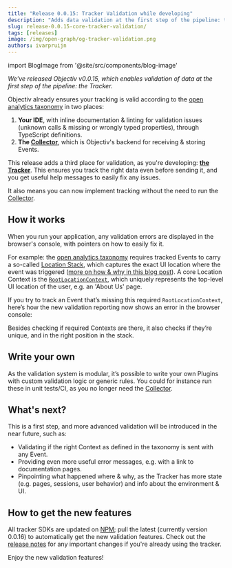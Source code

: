 ```yaml
---
title: "Release 0.0.15: Tracker Validation while developing"
description: "Adds data validation at the first step of the pipeline: the Tracker. This ensures you track the right data even before sending it, and you get useful help messages to easily fix any issues."
slug: release-0.0.15-core-tracker-validation/
tags: [releases]
image: /img/open-graph/og-tracker-validation.png
authors: ivarpruijn
---
```


<head>
  <meta property="og:title" content="Release v0.0.15: Tracker Validation while developing" />
</head>

import BlogImage from '@site/src/components/blog-image'

*We've released Objectiv v0.0.15, which enables validation of data at the first step of the pipeline: the 
Tracker.*

<!--truncate-->

Objectiv already ensures your tracking is valid according to the 
[open analytics taxonomy](https://objectiv.io/docs/taxonomy/) in two places: 
1. **Your IDE**, with inline documentation & linting for validation issues (unknown calls & missing or 
wrongly typed properties), through TypeScript definitions.
1. **The [Collector](https://objectiv.io/docs/tracking/collector)**, which is Objectiv's backend for 
receiving & storing Events.

<BlogImage url='img/blog/releases/0.0.15-validation-in-ide.png'
  caption="Objectiv validation in your IDE" />

This release adds a third place for validation, as you're developing: 
**[the Tracker](https://objectiv.io/docs/tracking/)**. This ensures you track the right data even before 
sending it, and you get useful help messages to easily fix any issues.

It also means you can now implement tracking without the need to run the 
[Collector](https://objectiv.io/docs/tracking/collector).

## How it works
When you run your application, any validation errors are displayed in the browser's console, with pointers on 
how to easily fix it.

For example: the [open analytics taxonomy](https://objectiv.io/docs/taxonomy/) requires tracked Events to 
carry a so-called [Location Stack](https://objectiv.io/docs/tracking/core-concepts/locations), which captures 
the exact UI location where the event was triggered 
([more on how & why in this blog post](https://objectiv.io/blog/location-stack/)). A core Location Context is 
the [`RootLocationContext`](https://objectiv.io/docs/taxonomy/reference/location-contexts/RootLocationContext), 
which uniquely represents the top-level UI location of the user, e.g. an 'About Us' page. 

If you try to track an Event that’s missing this required `RootLocationContext`, here’s how the new 
validation reporting now shows an error in the browser console:

<BlogImage url='img/blog/releases/0.0.15-validation-missing-rootlocationcontext.png'
  caption="Objectiv validation in your browser's console" />

Besides checking if required Contexts are there, it also checks if they’re unique, and in the right position 
in the stack.

## Write your own
As the validation system is modular, it’s possible to write your own Plugins with custom validation logic or 
generic rules. You could for instance run these in unit tests/CI, as you no longer need the 
[Collector](https://objectiv.io/docs/tracking/collector).

## What's next?
This is a first step, and more advanced validation will be introduced in the near future, such as:
* Validating if the right Context as defined in the taxonomy is sent with any Event.
* Providing even more useful error messages, e.g. with a link to documentation pages.
* Pinpointing what happened where & why, as the Tracker has more state (e.g. pages, sessions, user behavior) 
and info about the environment & UI.

## How to get the new features
All tracker SDKs are updated on [NPM](https://www.npmjs.com/org/objectiv); pull the latest (currently 
version 0.0.16) to automatically get the new validation features. Check out the 
[release notes](https://github.com/objectiv/objectiv-analytics/releases/tag/v0.0.15) for any important 
changes if you're already using the tracker.

Enjoy the new validation features!
